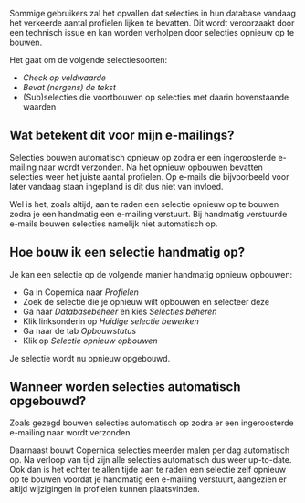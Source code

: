 Sommige gebruikers zal het opvallen dat selecties in hun database
vandaag het verkeerde aantal profielen lijken te bevatten. Dit wordt
veroorzaakt door een technisch issue en kan worden verholpen door
selecties opnieuw op te bouwen.

Het gaat om de volgende selectiesoorten:

-   *Check op veldwaarde*
-   *Bevat (nergens) de tekst*
-   (Sub)selecties die voortbouwen op selecties met daarin bovenstaande
    waarden

Wat betekent dit voor mijn e-mailings?
--------------------------------------

Selecties bouwen automatisch opnieuw op zodra er een ingeroosterde
e-mailing naar wordt verzonden. Na het opnieuw opbouwen bevatten
selecties weer het juiste aantal profielen. Op e-mails die bijvoorbeeld
voor later vandaag staan ingepland is dit dus niet van invloed.

Wel is het, zoals altijd, aan te raden een selectie opnieuw op te bouwen
zodra je een handmatig een e-mailing verstuurt. Bij handmatig verstuurde
e-mails bouwen selecties namelijk niet automatisch op.

Hoe bouw ik een selectie handmatig op?
--------------------------------------

Je kan een selectie op de volgende manier handmatig opnieuw opbouwen:

-   Ga in Copernica naar *Profielen*
-   Zoek de selectie die je opnieuw wilt opbouwen en selecteer deze
-   Ga naar *Databasebeheer* en kies *Selecties beheren*
-   Klik linksonderin op *Huidige selectie bewerken*
-   Ga naar de tab *Opbouwstatus*
-   Klik op *Selectie opnieuw opbouwen*

Je selectie wordt nu opnieuw opgebouwd.

Wanneer worden selecties automatisch opgebouwd?
-----------------------------------------------

Zoals gezegd bouwen selecties automatisch op zodra er een ingeroosterde
e-mailing naar wordt verzonden.

Daarnaast bouwt Copernica selecties meerder malen per dag automatisch
op. Na verloop van tijd zijn alle selecties automatisch dus weer
up-to-date. Ook dan is het echter te allen tijde aan te raden een
selectie zelf opnieuw op te bouwen voordat je handmatig een e-mailing
verstuurt, aangezien er altijd wijzigingen in profielen kunnen
plaatsvinden.
